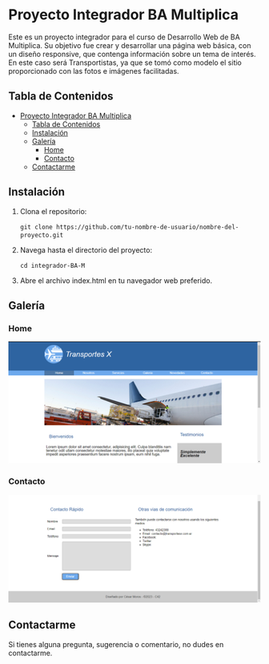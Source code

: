 # Proyecto Integrador BA Multiplica

Este es un proyecto integrador para el curso de Desarrollo Web de BA Multiplica. Su objetivo fue crear y desarrollar una página web básica, con un diseño responsive, que contenga información sobre un tema de interés. En este caso será Transportistas, ya que se tomó como modelo el sitio proporcionado con las fotos e imágenes facilitadas.

## Tabla de Contenidos

- [Proyecto Integrador BA Multiplica](#proyecto-integrador-ba-multiplica)
  - [Tabla de Contenidos](#tabla-de-contenidos)
  - [Instalación](#instalación)
  - [Galería](#galería)
    - [Home](#home)
    - [Contacto](#contacto)
  - [Contactarme](#contactarme)

## Instalación

1. Clona el repositorio:

   ```shell
   git clone https://github.com/tu-nombre-de-usuario/nombre-del-proyecto.git
   ```

2. Navega hasta el directorio del proyecto:

   ```shell
   cd integrador-BA-M
   ```

3. Abre el archivo index.html en tu navegador web preferido.

## Galería

### Home

![](2023-06-13-22-24-19.png)

### Contacto

![](2023-06-13-22-25-16.png)

## Contactarme

Si tienes alguna pregunta, sugerencia o comentario, no dudes en contactarme.

